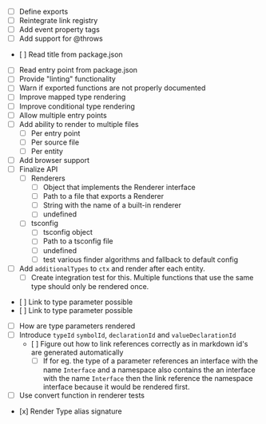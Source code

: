 * [ ] Define exports
* [ ] Reintegrate link registry
* [ ] Add event property tags
* [ ] Add support for @throws
* [ ] Read title from package.json
* [ ] Read entry point from package.json
* [ ] Provide "linting" functionality
* [ ] Warn if exported functions are not properly documented
* [ ] Improve mapped type rendering
* [ ] Improve conditional type rendering
* [ ] Allow multiple entry points
* [ ] Add ability to render to multiple files
  * [ ] Per entry point
  * [ ] Per source file
  * [ ] Per entity
* [ ] Add browser support
* [ ] Finalize API
  * [ ] Renderers
    * [ ] Object that implements the Renderer interface
    * [ ] Path to a file that exports a Renderer
    * [ ] String with the name of a built-in renderer
    * [ ] undefined
  * [ ] tsconfig
    * [ ] tsconfig object
    * [ ] Path to a tsconfig file
    * [ ] undefined
    * [ ] test various finder algorithms and fallback to default config

* [ ] Add `additionalTypes` to `ctx` and render after each entity.
  * [ ] Create integration test for this. Multiple functions that use the same type should only be rendered once.

* [ ] Link to type parameter possible
* [ ] Link to type parameter possible
* [ ] How are type parameters rendered
* [ ] Introduce `typeId` `symbolId`, `declarationId` and `valueDeclarationId`
  * [ ] Figure out how to link references correctly as in markdown id's are generated automatically
    * [ ] If for eg. the type of a parameter references an interface with the name `Interface` and a namespace also contains the an interface with the name `Interface` then the link reference the namespace interface because it would be rendered first.  
* [ ] Use convert function in renderer tests
* [x] Render Type alias signature
